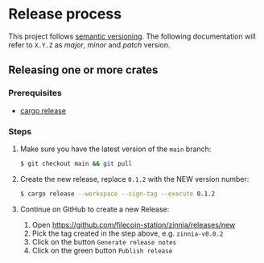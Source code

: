 # Release process

This project follows [semantic versioning](https://semver.org/). The following
documentation will refer to `X.Y.Z` as _major_, _minor_ and _patch_ version.

## Releasing one or more crates

### Prerequisites

- [cargo release](https://github.com/crate-ci/cargo-release/)

### Steps

1. Make sure you have the latest version of the `main` branch:

   ```sh
   $ git checkout main && git pull
   ```

1. Create the new release, replace `0.1.2` with the NEW version number:

   ```sh
   $ cargo release --workspace --sign-tag --execute 0.1.2
   ```

1. Continue on GitHub to create a new Release:

   1. Open https://github.com/filecoin-station/zinnia/releases/new
   1. Pick the tag created in the step above, e.g. `zinnia-v0.0.2`
   1. Click on the button `Generate release notes`
   1. Click on the green button `Publish release`
